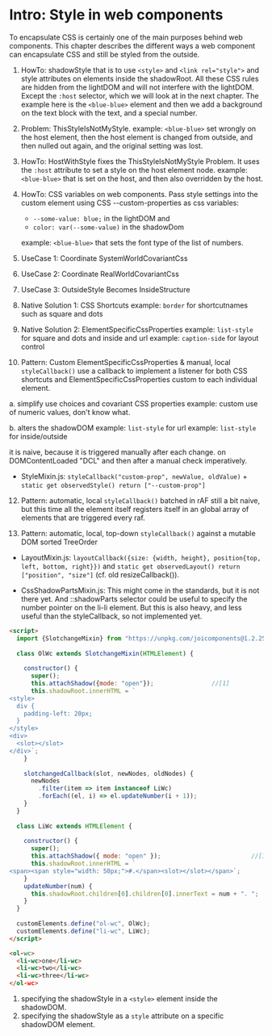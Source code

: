 # Intro: Style in web components

To encapsulate CSS is certainly one of the main purposes behind web components. 
This chapter describes the different ways a web component can encapsulate CSS and still be styled from 
the outside.

1. HowTo: shadowStyle that is to use `<style>` and `<link rel="style">` and style attributes on 
   elements inside the shadowRoot. All these CSS rules are hidden from the lightDOM and will not 
   interfere with the lightDOM. Except the `:host` selector, which we will look at in the next chapter.
   The example here is the `<blue-blue>` element and then we add a background on the text block with the text,
   and a special number.

2. Problem: ThisStyleIsNotMyStyle.
   example: `<blue-blue>` set wrongly on the host element, then the host element is changed from outside, 
   and then nulled out again, and the original setting was lost.

3. HowTo: HostWithStyle fixes the ThisStyleIsNotMyStyle Problem.
   It uses the `:host` attribute to set a style on the host element node.
   example: `<blue-blue>` that is set on the host, and then also overridden by the host.

4. HowTo: CSS variables on web components.
   Pass style settings into the custom element using CSS --custom-properties as css variables:
    * `--some-value: blue;` in the lightDOM and
    * `color: var(--some-value)` in the shadowDom 
   
   example: `<blue-blue>` that sets the font type of the list of numbers.   

5. UseCase 1: Coordinate SystemWorldCovariantCss

6. UseCase 2: Coordinate RealWorldCovariantCss
   
7. UseCase 3: OutsideStyle Becomes InsideStructure

8. Native Solution 1: CSS Shortcuts
   example: `border` for shortcutnames such as square and dots
   
9. Native Solution 2: ElementSpecificCssProperties
   example: `list-style` for square and dots and inside and url
   example: `caption-side` for layout control
   
10. Pattern: Custom ElementSpecificCssProperties & manual, local `styleCallback()`
   use a callback to implement a listener for both CSS shortcuts and ElementSpecificCssProperties
   custom to each individual element.
   
   a. simplify use choices and covariant CSS properties
   example: custom use of numeric values, don't know what.
      
   b. alters the shadowDOM
   example: `list-style` for url
   example: `list-style` for inside/outside

   it is naive, because it is triggered manually after each change. 
   on DOMContentLoaded "DCL" and then after a manual check imperatively.
   * StyleMixin.js: `styleCallback("custom-prop", newValue, oldValue)` + `static get observedStyle() return ["--custom-prop"]`

12. Pattern: automatic, local `styleCallback()` batched in rAF
    still a bit naive, but this time all the element itself registers itself in an global array of 
    elements that are triggered every raf.
   
13. Pattern: automatic, local, top-down `styleCallback()` against a mutable DOM sorted TreeOrder

 * LayoutMixin.js: `layoutCallback({size: {width, height}, position{top, left, bottom, right}})` 
   and `static get observedLayout() return ["position", "size"]` 
   (cf. old resizeCallback()).
   
 * CssShadowPartsMixin.js: This might come in the standards, but it is not there yet.
   And ::shadowParts selector could be useful to specify the number pointer on the li-li element.
   But this is also heavy, and less useful than the styleCallback, so not implemented yet.
   
   
```html
<script>  
  import {SlotchangeMixin} from "https://unpkg.com/joicomponents@1.2.25/src/slot/SlotchangeMixin.js"; 
  
  class OlWc extends SlotchangeMixin(HTMLElement) {
    
    constructor() {
      super();
      this.attachShadow({mode: "open"});                //[1]
      this.shadowRoot.innerHTML = `
<style>                                                 
  div {
    padding-left: 20px;
  }
</style>
<div>
  <slot></slot>
</div>`;
    }
    
    slotchangedCallback(slot, newNodes, oldNodes) {     
      newNodes
        .filter(item => item instanceof LiWc)
        .forEach((el, i) => el.updateNumber(i + 1));
    }
  }
  
  class LiWc extends HTMLElement {
  
    constructor() {
      super();
      this.attachShadow({ mode: "open" });                         //[1]
      this.shadowRoot.innerHTML = `
<span><span style="width: 50px;">#.</span><slot></slot></span>`;   
    }
    updateNumber(num) {                                             
      this.shadowRoot.children[0].children[0].innerText = num + ". ";           
    }
  }
  
  customElements.define("ol-wc", OlWc);
  customElements.define("li-wc", LiWc);
</script>

<ol-wc>
  <li-wc>one</li-wc>
  <li-wc>two</li-wc>
  <li-wc>three</li-wc>
</ol-wc>
```
1. specifying the shadowStyle in a `<style>` element inside the shadowDOM.
2. specifying the shadowStyle as a `style` attribute on a specific shadowDOM element.
   